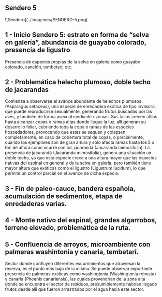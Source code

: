 <h2>Sendero 5</h2>
![Sendero](../imagenes/SENDERO-5.png)
<h2><b>1</b> - Inicio Sendero 5: estrato en forma de “selva en galería”, abundancia de guayabo colorado, presencia de ligustro
</h2>
<p>Presencia de especies propias de la selva en galería como guayabo colorado, canelón, tembetarí, etc.</p> 
<h2><b>2</b> - Problemática helecho plumoso, doble techo de jacarandas</h2>
<p>Comienza a observarse el avance abundante de helechos plumosos (Asparagus setaceus), una especie de enredadera exótica de tipo invasora, que puede reproducirse sexualmente, generando frutos buscados por las aves, y también de forma asexual mediante rizomas. Sus tallos crecen afilos hasta alcanzar copas o ramas altas donde llegue la luz, allí generan su desarrollo foliar, cubriendo toda la copa o ramas de las especies hospedadoras, provocando que estas se sequen y colapsen completamente, en caso de cobertura total de copas, o parcialmente, cuando los ejemplares son de gran altura y solo afecta ramas hasta los 5 o 6m de altura como ocurre con los jacarandá (Jacaranda mimosifolia).
La presencia de jacarandá (Jacaranda mimosifolia), genera una situación un doble techo, ya que esta especie crece a una altura mayor que las especies nativas del espinal en general y de la selva en galería, pero también tiene mayor altura que exóticas como el ligustro (Ligustrum lucidum), lo que permite un control parcial en el avance de dicha especie.
</p>
<h2><b>3</b> - Fin de paleo-cauce, bandera española, acumulación de sedimentos, etapa de enredaderas varias.
</h2>
<h2><b>4</b> - Monte nativo del espinal, grandes algarrobos, terreno elevado, problemática de la ruta.
</h2>
<h2><b>5</b> - Confluencia de arroyos, microambiente con palmeras washintonia y canaria, tembetarí.

</h2>
<p>Sector donde confluyen diferentes escurrimientos que atraviesan la reserva, es el punto más bajo de la misma. Se puede observar importante presencia de palmeras exóticas como washingtonia (Washingtonia robusta) y canaria (Phoenix canariensis), las cuales provendrían de la zona alta donde se encuentra el sector de residuos, presumiblemente habrían llegado frutos desde allí que fueron arrastrados por el agua hacia este sector.
</p>
